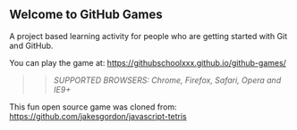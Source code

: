 ## Welcome to GitHub Games

A project based learning activity for people who are getting started with Git and GitHub.

You can play the game at: https://githubschoolxxx.github.io/github-games/

>> _*SUPPORTED BROWSERS*: Chrome, Firefox, Safari, Opera and IE9+_

This fun open source game was cloned from: https://github.com/jakesgordon/javascript-tetris
